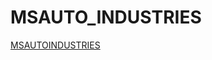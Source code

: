 # MSAUTO_INDUSTRIES
[MSAUTOINDUSTRIES](https://sengararpit81.github.io/MSAUTO_INDUSTRIES/index.html)
